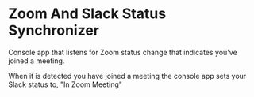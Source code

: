 # Zoom And Slack Status Synchronizer

Console app that listens for Zoom status change that indicates you've joined a meeting.

When it is detected you have joined a meeting the console app sets your Slack status to, "In Zoom Meeting"
